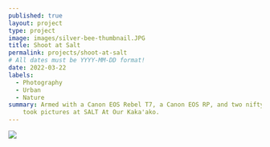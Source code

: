 ```yaml
---
published: true
layout: project
type: project
image: images/silver-bee-thumbnail.JPG
title: Shoot at Salt
permalink: projects/shoot-at-salt
# All dates must be YYYY-MM-DD format!
date: 2022-03-22
labels:
  - Photography
  - Urban
  - Nature
summary: Armed with a Canon EOS Rebel T7, a Canon EOS RP, and two nifty fifties, my friend and I 
    took pictures at SALT At Our Kaka'ako. 
---
```


<img class="ui medium right floated rounded image" src="../images/">
